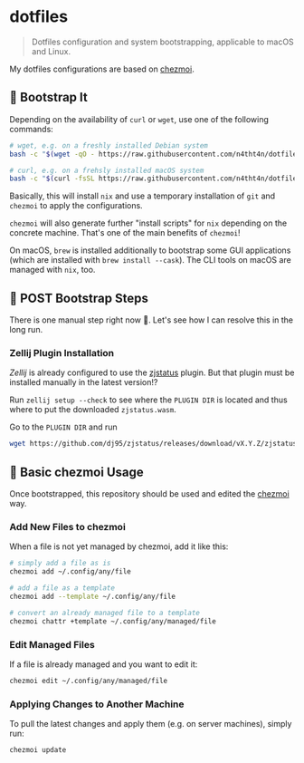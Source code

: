 # dotfiles

> Dotfiles configuration and system bootstrapping, applicable to macOS and Linux.

My dotfiles configurations are based on [chezmoi](https://www.chezmoi.io/).

## 🚀 Bootstrap It

Depending on the availability of `curl` or `wget`, use one of the following commands:

```bash
# wget, e.g. on a freshly installed Debian system
bash -c "$(wget -qO - https://raw.githubusercontent.com/n4tht4n/dotfiles/main/remote-bootstrap)"

# curl, e.g. on a frehsly installed macOS system
bash -c "$(curl -fsSL https://raw.githubusercontent.com/n4tht4n/dotfiles/main/remote-bootstrap)"
```

Basically, this will install `nix` and use a temporary installation of `git` and `chezmoi` to
apply the configurations.

`chezmoi` will also generate further "install scripts" for `nix` depending on the concrete
machine. That's one of the main benefits of `chezmoi`!

On macOS, `brew` is installed additionally to bootstrap some GUI applications (which are installed with
`brew install --cask`). The CLI tools on macOS are managed with `nix`, too.

## 🚧 POST Bootstrap Steps

There is one manual step right now 🤬. Let's see how I can resolve this in the long run.

### Zellij Plugin Installation

_Zellij_ is already configured to use the [zjstatus](https://github.com/dj95/zjstatus) plugin. But
that plugin must be installed manually in the latest version!?

Run `zellij setup --check` to see where the `PLUGIN DIR` is located and thus where to put the
downloaded `zjstatus.wasm`.

Go to the `PLUGIN DIR` and run

```bash
wget https://github.com/dj95/zjstatus/releases/download/vX.Y.Z/zjstatus.wasm
```

## 🔄 Basic chezmoi Usage

Once bootstrapped, this repository should be used and edited the [chezmoi](https://www.chezmoi.io) way.

### Add New Files to chezmoi

When a file is not yet managed by chezmoi, add it like this:

```bash
# simply add a file as is
chezmoi add ~/.config/any/file

# add a file as a template
chezmoi add --template ~/.config/any/file

# convert an already managed file to a template
chezmoi chattr +template ~/.config/any/managed/file
```

### Edit Managed Files

If a file is already managed and you want to edit it:

```bash
chezmoi edit ~/.config/any/managed/file
```

### Applying Changes to Another Machine

To pull the latest changes and apply them (e.g. on server machines), simply run:

```bash
chezmoi update
```

